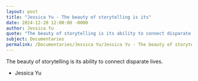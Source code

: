 ```yaml
---
layout: post
title: "Jessica Yu - The beauty of storytelling is its"
date: 2024-12-28 12:00:00 -0000
author: Jessica Yu
quote: "The beauty of storytelling is its ability to connect disparate lives."
subject: Documentaries
permalink: /Documentaries/Jessica Yu/Jessica Yu - The beauty of storytelling is its
---
```


The beauty of storytelling is its ability to connect disparate lives.

- Jessica Yu
